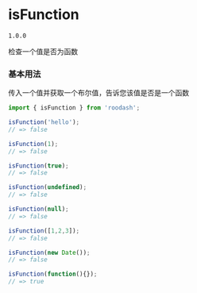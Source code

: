 # isFunction

`1.0.0`

检查一个值是否为函数

### 基本用法
传入一个值并获取一个布尔值，告诉您该值是否是一个函数

```typescript
import { isFunction } from 'roodash';

isFunction('hello');
// => false

isFunction(1);
// => false

isFunction(true);
// => false

isFunction(undefined);
// => false

isFunction(null);
// => false

isFunction([1,2,3]);
// => false

isFunction(new Date());
// => false

isFunction(function(){});
// => true
```